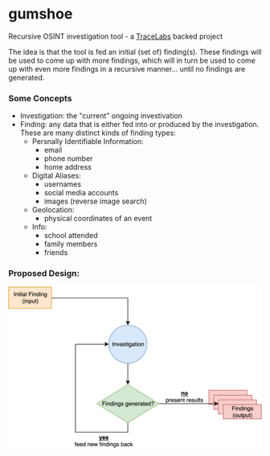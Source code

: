 # gumshoe

Recursive OSINT investigation tool - a [TraceLabs](https://tracelabs.org) backed project

The idea is that the tool is fed an initial (set of) finding(s). These findings will be used to come up with more findings, which will in turn be used to come up with even more findings in a recursive manner... until no findings are generated.

### Some Concepts

- Investigation: the "current" ongoing investivation
- Finding: any data that is either fed into or produced by the investigation. These are many distinct kinds of finding types:
	- Persnally Identifiable Information:
		- email
		- phone number
		- home address
	- Digital Aliases:
		- usernames
		- social media accounts
		- images (reverse image search)
	- Geolocation: 
		- physical coordinates of an event
	- Info:
		- school attended
		- family members
		- friends

### Proposed Design:

![](./docs/assets/initial_design.png)
